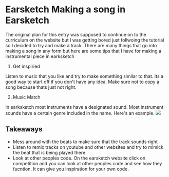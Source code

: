 # Earsketch Making a song in Earsketch

The original plan for this entry was supposed to continue on to the curriculum on the website but I was getting bored just follwoing
the tutorial so I decided to try and make a track. There are many things that go into making a song in any form but here are some 
tips that I have for making a instrumental piece in earksketch

1. Get inspiried 

Listen to music that you like and try to make something similar to that. Its a good way to start off if you don't have 
any idea. Make sure not to copy a song because thats just not right.

2. Music Match

In earksketch most instruments have a designated sound. Most instrument sounds have a certain genre included in the name. 
Here's an example.
 <img src = "https://b4e6e57a-a-cd86e757-s-sites.googlegroups.com/a/hstat.org/gabrielc0464sep/home/omgpls.png?attachauth=ANoY7cofz5p6SR5uzOjgjdaUxodiHKRIW_fz1vKx467FGssHrlVQdU9VWSPH5MgPWgAHoEkf8nOKiStcQNpQYEMytkVBF20LRxaIzVo93FnQpxIk_j570zyCXaXl_mNJ-vqTbaDzcoBxgfUTlNR_rJ8zU9dWJabxvqAB-gxgIfAhsv2CWAMHjSQ8nNowH02Od6RQtE7G_r7rARA1QRzjeDC0yio-8W-jPg%3D%3D&attredirects=0">


## Takeaways
- Mess around with the beats to make sure that the track sounds right 
- Listen to remix tracks on youtube and other websites and try to mimick the beat that is being played there.
- Look at other peoples code. On the earsketch website click on competition and you can look at other peoples code and see how they fucntion.
It can give you inspiration for your own code.



